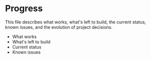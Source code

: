# Progress
This file describes what works, what's left to build, the current status, known issues, and the evolution of project decisions.

- What works
- What's left to build
- Current status
- Known issues
